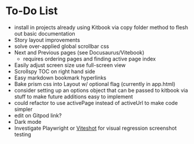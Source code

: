 # To-Do List

- install in projects already using Kitbook via copy folder method to flesh out basic documentation
- Story layout improvements
- solve over-applied global scrollbar css
- Next and Previous pages (see Docusaurus/Vitebook)
  - requires ordering pages and finding active page index
- Easily adjust screen size use full-screen view
- Scrollspy TOC on right hand side
- Easy markdown bookmark hyperlinks
- Bake prism css into Layout w/ optional flag (currently in app.html)
- consider setting up an options object that can be passed to kitbook via stuff to make future additions easy to implement
- could refactor to use activePage instead of activeUrl to make code simpler
- edit on Gitpod link?
- Dark mode
- Investigate Playwright or [Viteshot](https://viteshot.com/) for visual regression screenshot testing
